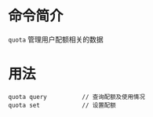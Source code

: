 # 命令简介

`quota` 管理用户配额相关的数据

    
# 用法

    quota query          // 查询配额及使用情况
    quota set            // 设置配额
